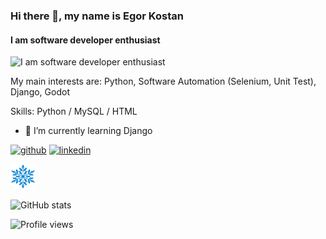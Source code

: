 ### Hi there 👋, my name is Egor Kostan
#### I am software developer enthusiast
![I am software developer enthusiast](https://arturssmirnovs.github.io/github-profile-readme-generator/images/banner.png)

My main interests are: Python, Software Automation (Selenium, Unit Test), Django, Godot

Skills: Python / MySQL / HTML

- 🌱 I’m currently learning Django 


[<img src='https://cdn.jsdelivr.net/npm/simple-icons@3.0.1/icons/github.svg' alt='github' height='40'>](https://github.com/ikostan)  [<img src='https://cdn.jsdelivr.net/npm/simple-icons@3.0.1/icons/linkedin.svg' alt='linkedin' height='40'>](https://www.linkedin.com/in/ikostan/)  

<a href='https://archiveprogram.github.com/'><img src='https://raw.githubusercontent.com/acervenky/animated-github-badges/master/assets/acbadge.gif' width='40' height='40'></a> 

![GitHub stats](https://github-readme-stats.vercel.app/api?username=ikostan&show_icons=true)  

![Profile views](https://gpvc.arturio.dev/ikostan)  
